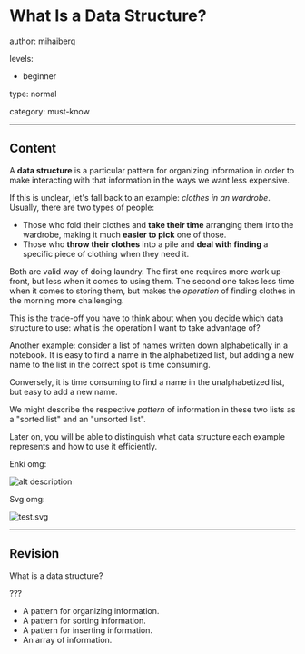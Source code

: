 # What Is a Data Structure?
author: mihaiberq

levels:

  - beginner

type: normal

category: must-know

---
## Content

A **data structure** is a particular pattern for organizing information in order to make interacting with that information in the ways we want less expensive.


If this is unclear, let's fall back to an example: *clothes in an wardrobe*. Usually, there are two types of people:
-  Those who fold their clothes and **take their time** arranging them into the wardrobe, making it much **easier to pick** one of those.
-  Those who **throw their clothes** into a pile and **deal with finding** a specific piece of clothing when they need it.

Both are valid way of doing laundry. The first one requires more work up-front, but less when it comes to using them. The second one takes less time when it comes to storing them, but makes the *operation* of finding clothes in the morning more challenging.

This is the trade-off you have to think about when you decide which data structure to use: what is the operation I want to take advantage of?

Another example: consider a list of names written down alphabetically in a notebook. It is easy to find a name in the alphabetized list, but adding a new name to the list in the correct spot is time consuming.

Conversely, it is time consuming to find a name in the unalphabetized list, but easy to add a new name.

We might describe the respective *pattern* of information in these two lists as a "sorted list" and an "unsorted list".

Later on, you will be able to distinguish what data structure each example represents and how to use it efficiently.

Enki omg:

![alt description](%3Csvg%20height%3D%22auto%22%20viewBox%3D%220%200%20400%20300%22%20xmlns%3D%22http%3A%2F%2Fwww.w3.org%2F2000%2Fsvg%22%20color%3D%22%239A57C1%22%20style%3D%22background%3A%23202225%22%3E%3Ctitle%3EArtboard%3C%2Ftitle%3E%3Cg%20fill%3D%22none%22%20fill-rule%3D%22evenodd%22%3E%3Cpath%20d%3D%22M103%20110c22.09%200%2040-17.91%2040-40s-17.91-40-40-40-40%2017.91-40%2040%2017.91%2040%2040%2040zM283%20110c22.09%200%2040-17.91%2040-40s-17.91-40-40-40-40%2017.91-40%2040%2017.91%2040%2040%2040zM283%20270c22.09%200%2040-17.91%2040-40s-17.91-40-40-40-40%2017.91-40%2040%2017.91%2040%2040%2040zM103%20270c22.09%200%2040-17.91%2040-40s-17.91-40-40-40-40%2017.91-40%2040%2017.91%2040%2040%2040z%22%20stroke%3D%22currentColor%22%20stroke-width%3D%222%22%20fill%3D%22%23FFF%22%2F%3E%3Cpath%20d%3D%22M103%20179.5v-60M106%20130.3l-3-10.8-3%2010.8M283%20122v60M280%20171.2l3%2010.8%203-10.8M155%2070h80M224.2%2073l10.8-3-10.8-3M234%20230h-80M164.8%20227l-10.8%203%2010.8%203%22%20stroke%3D%22currentColor%22%20stroke-width%3D%222%22%20stroke-linecap%3D%22square%22%2F%3E%3Ctext%20font-family%3D%22RobotoMono-Bold%2C%20Roboto%20Mono%22%20font-size%3D%2220%22%20font-weight%3D%22bold%22%20fill%3D%22currentColor%22%3E%3Ctspan%20x%3D%2296.999%22%20y%3D%2278%22%3E2%3C%2Ftspan%3E%3C%2Ftext%3E%3Ctext%20font-family%3D%22RobotoMono-Bold%2C%20Roboto%20Mono%22%20font-size%3D%2220%22%20font-weight%3D%22bold%22%20fill%3D%22currentColor%22%3E%3Ctspan%20x%3D%22276.64%22%20y%3D%2278%22%3E3%3C%2Ftspan%3E%3C%2Ftext%3E%3Ctext%20font-family%3D%22RobotoMono-Bold%2C%20Roboto%20Mono%22%20font-size%3D%2220%22%20font-weight%3D%22bold%22%20fill%3D%22currentColor%22%3E%3Ctspan%20x%3D%2296.999%22%20y%3D%22238%22%3E1%3C%2Ftspan%3E%3C%2Ftext%3E%3Ctext%20font-family%3D%22RobotoMono-Bold%2C%20Roboto%20Mono%22%20font-size%3D%2220%22%20font-weight%3D%22bold%22%20fill%3D%22currentColor%22%3E%3Ctspan%20x%3D%22278.999%22%20y%3D%22238%22%3E4%3C%2Ftspan%3E%3C%2Ftext%3E%3Cpath%20d%3D%22M142.5%20106.5l103.467%2086.715M235.763%20188.577l10.204%204.638-6.35-9.236M141%20192.82L245.21%20107M238.78%20116.18l6.43-9.18-10.243%204.55%22%20stroke%3D%22currentColor%22%20stroke-width%3D%222%22%20stroke-linecap%3D%22square%22%2F%3E%3C%2Fg%3E%3C%2Fsvg%3E)

Svg omg:

![test.svg](%3Csvg%20height%3D%22auto%22%20viewBox%3D%220%200%20400%20300%22%20xmlns%3D%22http%3A//www.w3.org/2000/svg%22%20color%3D%22%239A57C1%22%20style%3D%22background%3A%23#202225%22%3E%3Ctitle%3EArtboard%3C/title%3E%3Cg%20fill%3D%22none%22%20fill-rule%3D%22evenodd%22%3E%3Cpath%20d%3D%22M103%20110c22.09%200%2040-17.91%2040-40s-17.91-40-40-40-40%2017.91-40%2040%2017.91%2040%2040%2040zM283%20110c22.09%200%2040-17.91%2040-40s-17.91-40-40-40-40%2017.91-40%2040%2017.91%2040%2040%2040zM283%20270c22.09%200%2040-17.91%2040-40s-17.91-40-40-40-40%2017.91-40%2040%2017.91%2040%2040%2040zM103%20270c22.09%200%2040-17.91%2040-40s-17.91-40-40-40-40%2017.91-40%2040%2017.91%2040%2040%2040z%22%20stroke%3D%22currentColor%22%20stroke-width%3D%222%22%20fill%3D%22%23FFF%22/%3E%3Cpath%20d%3D%22M103%20179.5v-60M106%20130.3l-3-10.8-3%2010.8M283%20122v60M280%20171.2l3%2010.8%203-10.8M155%2070h80M224.2%2073l10.8-3-10.8-3M234%20230h-80M164.8%20227l-10.8%203%2010.8%203%22%20stroke%3D%22currentColor%22%20stroke-width%3D%222%22%20stroke-linecap%3D%22square%22/%3E%3Ctext%20font-family%3D%22RobotoMono-Bold%2C%20Roboto%20Mono%22%20font-size%3D%2220%22%20font-weight%3D%22bold%22%20fill%3D%22currentColor%22%3E%3Ctspan%20x%3D%2296.999%22%20y%3D%2278%22%3E2%3C/tspan%3E%3C/text%3E%3Ctext%20font-family%3D%22RobotoMono-Bold%2C%20Roboto%20Mono%22%20font-size%3D%2220%22%20font-weight%3D%22bold%22%20fill%3D%22currentColor%22%3E%3Ctspan%20x%3D%22276.64%22%20y%3D%2278%22%3E3%3C/tspan%3E%3C/text%3E%3Ctext%20font-family%3D%22RobotoMono-Bold%2C%20Roboto%20Mono%22%20font-size%3D%2220%22%20font-weight%3D%22bold%22%20fill%3D%22currentColor%22%3E%3Ctspan%20x%3D%2296.999%22%20y%3D%22238%22%3E1%3C/tspan%3E%3C/text%3E%3Ctext%20font-family%3D%22RobotoMono-Bold%2C%20Roboto%20Mono%22%20font-size%3D%2220%22%20font-weight%3D%22bold%22%20fill%3D%22currentColor%22%3E%3Ctspan%20x%3D%22278.999%22%20y%3D%22238%22%3E4%3C/tspan%3E%3C/text%3E%3Cpath%20d%3D%22M142.5%20106.5l103.467%2086.715M235.763%20188.577l10.204%204.638-6.35-9.236M141%20192.82L245.21%20107M238.78%20116.18l6.43-9.18-10.243%204.55%22%20stroke%3D%22currentColor%22%20stroke-width%3D%222%22%20stroke-linecap%3D%22square%22/%3E%3C/g%3E%3C/svg%3E)

---
## Revision

What is a data structure?

???
* A pattern for organizing information.
* A pattern for sorting information.
* A pattern for inserting information.
* An array of information.
